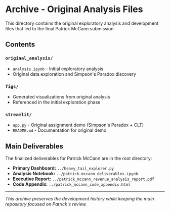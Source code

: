 # Archive - Original Analysis Files

This directory contains the original exploratory analysis and development files that led to the final Patrick McCann submission.

## Contents

### `original_analysis/`
- `analysis.ipynb` - Initial exploratory analysis
- Original data exploration and Simpson's Paradox discovery

### `figs/`
- Generated visualizations from original analysis
- Referenced in the initial exploration phase

### `streamlit/`
- `app.py` - Original assignment demo (Simpson's Paradox + CLT)
- `README.md` - Documentation for original demo

## Main Deliverables

The finalized deliverables for Patrick McCann are in the root directory:

- **Primary Dashboard:** `../heavy_tail_explorer.py`
- **Analysis Notebook:** `../patrick_mccann_deliverables.ipynb`
- **Executive Report:** `../patrick_mccann_revenue_analysis_report.pdf`
- **Code Appendix:** `../patrick_mccann_code_appendix.html`

---

*This archive preserves the development history while keeping the main repository focused on Patrick's review.*
